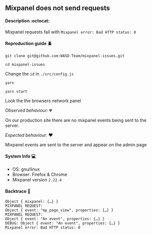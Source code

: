 ## Mixpanel does not send requests

#### Description :octocat:

Mixpanel requests fail with `Mixpanel error: Bad HTTP status: 0`

#### Reproduction guide :beetle:
`git clone git@github.com:WASD-Team/mixpanel-issues.git`

`cd mixpanel-issues`

Change the `id` in `./src/config.js`

`yarn`

`yarn start`

Look the the browsers network panel

*Observed behaviour:* :broken_heart:

On our production site there are no mixpanel events being sent to the server.

*Expected behaviour:* :heart:

Mixpanel events are sent to the server and appear on the admin page

#### System Info :computer:
- OS: gnu/linux
- Browser: Firefox & Chrome
- Mixpanel version `2.22.4`

#### Backtrace :paw_prints:
```
Object { mixpanel: {…} } 
MIXPANEL REQUEST: 
Object { event: "mp_page_view", properties: {…} } 
MIXPANEL REQUEST: 
Object { event: "An event", properties: {…} } 
DEBUG: Object { event: "An event", properties: {…} } 
Mixpanel error: Bad HTTP status: 0
```
